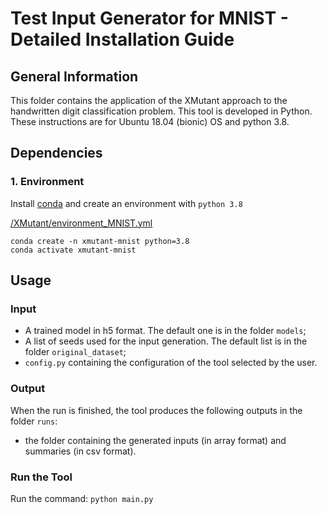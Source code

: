 # Test Input Generator for MNIST - Detailed Installation Guide #

## General Information ##
This folder contains the application of the XMutant approach to the handwritten digit classification problem.
This tool is developed in Python. These instructions are for Ubuntu 18.04 (bionic) OS and python 3.8.

## Dependencies ##

### 1. Environment ###
Install [conda](https://docs.conda.io/en/latest/miniconda.html#) and create an environment with `python 3.8`

[/XMutant/environment_MNIST.yml](/XMutant/environment_MNIST.yml)

```
conda create -n xmutant-mnist python=3.8
conda activate xmutant-mnist
```


## Usage ##

### Input ###

* A trained model in h5 format. The default one is in the folder `models`;
* A list of seeds used for the input generation. The default list is in the folder `original_dataset`;
* `config.py` containing the configuration of the tool selected by the user.

### Output ###
When the run is finished, the tool produces the following outputs in the folder `runs`:
* the folder containing the generated inputs (in array format) and summaries (in csv format).

### Run the Tool ###
Run the command:
`python main.py`
